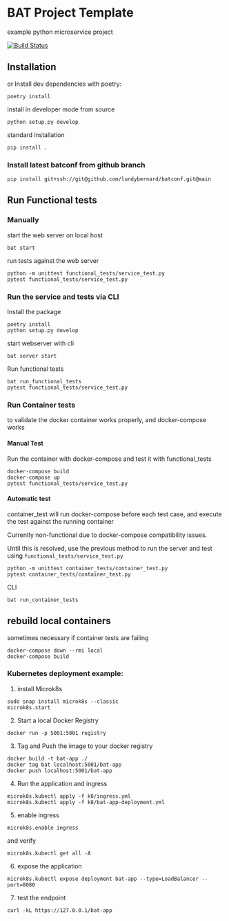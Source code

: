 # BAT Project Template
example python microservice project

[![Build Status](https://travis-ci.org/lundybernard/project_template.svg?branch=master)](https://travis-ci.org/lundybernard/project_template)

## Installation
or Install dev dependencies with poetry:

```
poetry install
```

install in developer mode from source

```
python setup.py develop
```

standard installation

```
pip install .
```


### Install latest batconf from github branch

```
pip install git+ssh://git@github.com/lundybernard/batconf.git@main
```

## Run Functional tests

### Manually
start the web server on local host

```
bat start
```

run tests against the web server

```
python -m unittest functional_tests/service_test.py
pytest functional_tests/service_test.py
```

### Run the service and tests via CLI
Install the package

```
poetry install
python setup.py develop
```

start webserver with cli

```
bat server start
```

Run functional tests

```
bat run_functional_tests
pytest functional_tests/service_test.py
```

### Run Container tests
to validate the docker container works properly, and docker-compose works

#### Manual Test
Run the container with docker-compose and test it with functional_tests

```
docker-compose build
docker-compose up
pytest functional_tests/service_test.py
```

#### Automatic test
container_test will run docker-compose before each test case,
and execute the test against the running container

Currently non-functional due to docker-compose compatibility issues.

Until this is resolved, use the previous method to run the server
and test using `functional_tests/service_test.py`

```
python -m unittest container_tests/container_test.py
pytest container_tests/container_test.py

```

CLI

```
bat run_container_tests
```


## rebuild local containers
sometimes necessary if container tests are failing
```
docker-compose down --rmi local
docker-compose build
```


### Kubernetes deployment example:
1. install Microk8s
```
sudo snap install microk8s --classic
microk8s.start
```

2. Start a local Docker Registry
```
docker run -p 5001:5001 registry
```

3. Tag and Push the image to your docker registry
```
docker build -t bat-app ./
docker tag bat localhost:5001/bat-app
docker push localhost:5001/bat-app
```

4. Run the application and ingress
```
microk8s.kubectl apply -f k8/ingress.yml
microk8s.kubectl apply -f k8/bat-app-deployment.yml
```

5. enable ingress
```
microk8s.enable ingress
```
and verify
```
microk8s.kubectl get all -A
```

6. expose the application
```
microk8s.kubectl expose deployment bat-app --type=LoadBalancer --port=8080
```

7. test the endpoint
```
curl -kL https://127.0.0.1/bat-app
```

